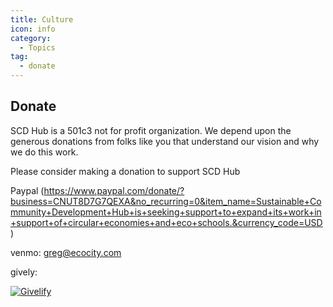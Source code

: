 ```yaml
---
title: Culture
icon: info
category:
  - Topics
tag:
  - donate
---
```


## Donate

SCD Hub is a 501c3 not for profit organization. We depend upon the generous donations from folks like you that understand our vision and why we do this work.

Please consider making a donation to support SCD Hub 


Paypal (https://www.paypal.com/donate/?business=CNUT8D7G7QEXA&no_recurring=0&item_name=Sustainable+Community+Development+Hub+is+seeking+support+to+expand+its+work+in+support+of+circular+economies+and+eco+schools.&currency_code=USD)


venmo:  greg@ecocity.com

gively:

<a target="_blank" href="https://www.givelify.com/givenow/1.0/MTUxMDUzMw==/selection"><img src="https://images.givelify.com/LightGiveButton2x.png" alt="Givelify" /></a>



